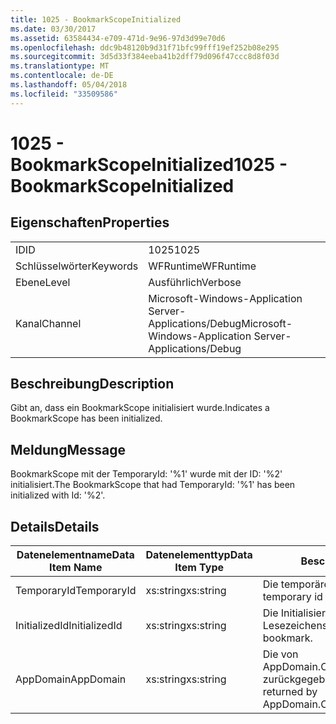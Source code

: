 ```yaml
---
title: 1025 - BookmarkScopeInitialized
ms.date: 03/30/2017
ms.assetid: 63584434-e709-471d-9e96-97d3d99e70d6
ms.openlocfilehash: ddc9b48120b9d31f71bfc99fff19ef252b08e295
ms.sourcegitcommit: 3d5d33f384eeba41b2dff79d096f47ccc8d8f03d
ms.translationtype: MT
ms.contentlocale: de-DE
ms.lasthandoff: 05/04/2018
ms.locfileid: "33509586"
---
```

# <a name="1025---bookmarkscopeinitialized"></a><span data-ttu-id="19443-102">1025 - BookmarkScopeInitialized</span><span class="sxs-lookup"><span data-stu-id="19443-102">1025 - BookmarkScopeInitialized</span></span>
## <a name="properties"></a><span data-ttu-id="19443-103">Eigenschaften</span><span class="sxs-lookup"><span data-stu-id="19443-103">Properties</span></span>  
  
|||  
|-|-|  
|<span data-ttu-id="19443-104">ID</span><span class="sxs-lookup"><span data-stu-id="19443-104">ID</span></span>|<span data-ttu-id="19443-105">1025</span><span class="sxs-lookup"><span data-stu-id="19443-105">1025</span></span>|  
|<span data-ttu-id="19443-106">Schlüsselwörter</span><span class="sxs-lookup"><span data-stu-id="19443-106">Keywords</span></span>|<span data-ttu-id="19443-107">WFRuntime</span><span class="sxs-lookup"><span data-stu-id="19443-107">WFRuntime</span></span>|  
|<span data-ttu-id="19443-108">Ebene</span><span class="sxs-lookup"><span data-stu-id="19443-108">Level</span></span>|<span data-ttu-id="19443-109">Ausführlich</span><span class="sxs-lookup"><span data-stu-id="19443-109">Verbose</span></span>|  
|<span data-ttu-id="19443-110">Kanal</span><span class="sxs-lookup"><span data-stu-id="19443-110">Channel</span></span>|<span data-ttu-id="19443-111">Microsoft-Windows-Application Server-Applications/Debug</span><span class="sxs-lookup"><span data-stu-id="19443-111">Microsoft-Windows-Application Server-Applications/Debug</span></span>|  
  
## <a name="description"></a><span data-ttu-id="19443-112">Beschreibung</span><span class="sxs-lookup"><span data-stu-id="19443-112">Description</span></span>  
 <span data-ttu-id="19443-113">Gibt an, dass ein BookmarkScope initialisiert wurde.</span><span class="sxs-lookup"><span data-stu-id="19443-113">Indicates a BookmarkScope has been initialized.</span></span>  
  
## <a name="message"></a><span data-ttu-id="19443-114">Meldung</span><span class="sxs-lookup"><span data-stu-id="19443-114">Message</span></span>  
 <span data-ttu-id="19443-115">BookmarkScope mit der TemporaryId: '%1' wurde mit der ID: '%2' initialisiert.</span><span class="sxs-lookup"><span data-stu-id="19443-115">The BookmarkScope that had TemporaryId: '%1' has been initialized with Id: '%2'.</span></span>  
  
## <a name="details"></a><span data-ttu-id="19443-116">Details</span><span class="sxs-lookup"><span data-stu-id="19443-116">Details</span></span>  
  
|<span data-ttu-id="19443-117">Datenelementname</span><span class="sxs-lookup"><span data-stu-id="19443-117">Data Item Name</span></span>|<span data-ttu-id="19443-118">Datenelementtyp</span><span class="sxs-lookup"><span data-stu-id="19443-118">Data Item Type</span></span>|<span data-ttu-id="19443-119">Beschreibung</span><span class="sxs-lookup"><span data-stu-id="19443-119">Description</span></span>|  
|--------------------|--------------------|-----------------|  
|<span data-ttu-id="19443-120">TemporaryId</span><span class="sxs-lookup"><span data-stu-id="19443-120">TemporaryId</span></span>|<span data-ttu-id="19443-121">xs:string</span><span class="sxs-lookup"><span data-stu-id="19443-121">xs:string</span></span>|<span data-ttu-id="19443-122">Die temporäre ID des Lesezeichens.</span><span class="sxs-lookup"><span data-stu-id="19443-122">The temporary id of the bookmark.</span></span>|  
|<span data-ttu-id="19443-123">InitializedId</span><span class="sxs-lookup"><span data-stu-id="19443-123">InitializedId</span></span>|<span data-ttu-id="19443-124">xs:string</span><span class="sxs-lookup"><span data-stu-id="19443-124">xs:string</span></span>|<span data-ttu-id="19443-125">Die Initialisierungs-ID des Lesezeichens.</span><span class="sxs-lookup"><span data-stu-id="19443-125">The initialized id of the bookmark.</span></span>|  
|<span data-ttu-id="19443-126">AppDomain</span><span class="sxs-lookup"><span data-stu-id="19443-126">AppDomain</span></span>|<span data-ttu-id="19443-127">xs:string</span><span class="sxs-lookup"><span data-stu-id="19443-127">xs:string</span></span>|<span data-ttu-id="19443-128">Die von AppDomain.CurrentDomain.FriendlyName zurückgegebene Zeichenfolge.</span><span class="sxs-lookup"><span data-stu-id="19443-128">The string returned by AppDomain.CurrentDomain.FriendlyName.</span></span>|
